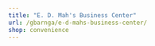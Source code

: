 ```yaml
---
title: "E. D. Mah's Business Center"
url: /gbarnga/e-d-mahs-business-center/
shop: convenience
---
```

